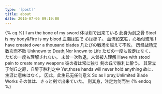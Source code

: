 ```yaml
---
type: '[post]'
title: about
date: 2016-07-05 09:19:00
---
```

{% cq %} I am the bone of my sword
  体は剣で出来ている
  此身为剑之骨
  Steel is my body&Fire is my blood
  血潮は鉄で 心は硝子。
  血流如玄铁，心脆似玻璃
  I have created over a thousand blades
  几たびの戦场を越えて不败。
  历经战场无数次而不败
  Unknown to Death,Nor known to Life
  ただの一度も败走はなく、 
  ただの一度も理解されない。
  未曾一次败退，未曾被人理解
  Have with stood pain to create many weapons
  彼の者は常に独り 剣の丘で胜利に酔う。
  其常立于剑丘之巅，自醉于胜利之中
  Yet,those hands will never hold anything
  故に、生涯に意味はなく。
  因此，此生已无任何意义
  So as I pray,Unlimited Blade Works
  その体は、きっと剣で出来ていた。
  则其身，注定为剑而生
  {% endcq %}